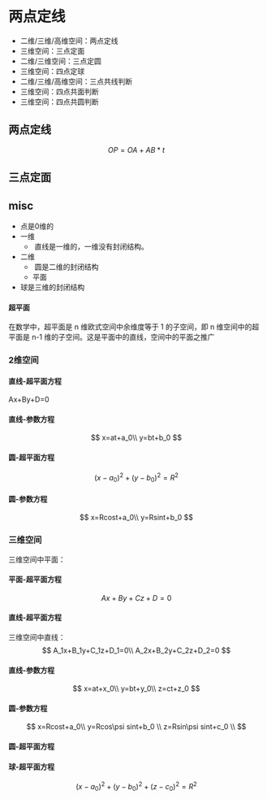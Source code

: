 # 两点定线

- 二维/三维/高维空间：两点定线
- 三维空间：三点定面
- 二维/三维空间：三点定圆
- 三维空间：四点定球
- 二维/三维/高维空间：三点共线判断
- 三维空间：四点共面判断
- 三维空间：四点共圆判断

## 两点定线

$$
OP=OA+AB*t
$$

## 三点定面

## misc

- 点是0维的
- 一维
  - ​	直线是一维的，一维没有封闭结构。
- 二维
  - ​	圆是二维的封闭结构
  - 平面
- 球是三维的封闭结构

#### 超平面

在数学中，超平面是 n 维欧式空间中余维度等于 1 的子空间，即 n 维空间中的超平面是 n-1 维的子空间。这是平面中的直线，空间中的平面之推广



### 2维空间
#### 直线-超平面方程
Ax+By+D=0
#### 直线-参数方程
$$
x=at+a_0\\
y=bt+b_0
$$


#### 圆-超平面方程

$$
(x-a_0)^2+(y-b_0)^2=R^2
$$



#### 圆-参数方程

$$
x=Rcost+a_0\\
y=Rsint+b_0
$$



### 三维空间 

三维空间中平面： 
#### 平面-超平面方程
$$
Ax+By+Cz+D=0
$$

#### 直线-超平面方程

三维空间中直线：
$$
A_1x+B_1y+C_1z+D_1=0\\
A_2x+B_2y+C_2z+D_2=0
$$
#### 直线-参数方程
$$
x=at+x_0\\
y=bt+y_0\\
z=ct+z_0
$$

#### 圆-参数方程

$$
x=Rcost+a_0\\
y=Rcos\psi sint+b_0 \\
z=Rsin\psi sint+c_0 \\
$$

#### 圆-超平面方程



#### 球-超平面方程

$$
(x-a_0)^2+(y-b_0)^2+(z-c_0)^2=R^2
$$

 